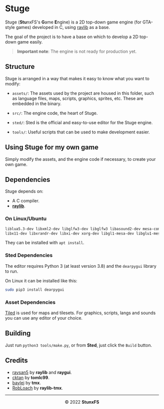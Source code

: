 # Stuge

Stuge (**Stu**nxFS's **G**ame **E**ngine) is a 2D top-down game
engine (for GTA-style games) developed in C, using
[raylib](https://github.com/raysan5/raylib) as a base.

The goal of the project is to have a base on which to develop a
2D top-down game easily.

> **Important note**: The engine is not ready for production yet.

## Structure

Stuge is arranged in a way that makes it easy to know what you
want to modify:

* `assets/`: The assets used by the project are housed in this
    folder, such as language files, maps, scripts, graphics, sprites,
    etc. These are embedded in the binary.

* `src/`: The engine code, the heart of Stuge.

* `sted/`: Sted is the official and easy-to-use editor for the Stuge engine.

* `tools/`: Useful scripts that can be used to make development easier.

## Using Stuge for my own game

Simply modify the assets, and the engine code if necessary, to create
your own game.

## Dependencies

Stuge depends on:

* A C compiler.
* [**raylib**](https://www.raylib.com/).

### On Linux/Ubuntu

```bash
liblua5.3-dev libxml2-dev libglfw3-dev libglfw3 libasound2-dev mesa-common-dev
libx11-dev libxrandr-dev libxi-dev xorg-dev libgl1-mesa-dev libglu1-mesa-dev
```

They can be installed with `apt install`.

### Sted Dependencies

The editor requires Python 3 (at least version 3.8) and the `dearpygui` library
to run.

On Linux it can be installed like this:

```bash
sudo pip3 install dearpygui
```

### Asset Dependencies

[Tiled](http://mapeditor.org) is used for maps and tilesets. For graphics, scripts,
langs and sounds you can use any editor of your choice.

## Building

Just run `python3 tools/make.py`, or from **Sted**, just click the `Build` button.

## Credits

* [raysan5](https://github.com/raysan5) by **raylib** and **raygui**.
* [cktan](https://github.com/cktan) by **tomlc99**.
* [baylej](https://github.com/baylej) by **tmx**.
* [RobLoach](https://github.com/RobLoach) by **raylib-tmx**.

* * *

<div align="center">

© 2022 **StunxFS**

</div>
